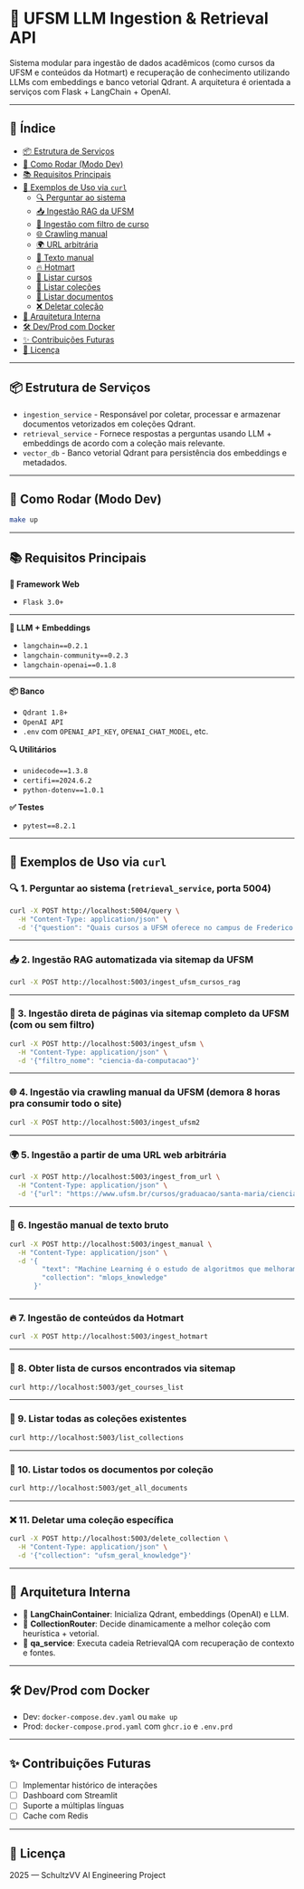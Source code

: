 # 🧠 UFSM LLM Ingestion & Retrieval API

Sistema modular para ingestão de dados acadêmicos (como cursos da UFSM e conteúdos da Hotmart) e recuperação de conhecimento utilizando LLMs com embeddings e banco vetorial Qdrant. A arquitetura é orientada a serviços com Flask + LangChain + OpenAI.

  ---

## 📑 Índice

- [📦 Estrutura de Serviços](#-estrutura-de-serviços)
- [🚀 Como Rodar (Modo Dev)](#-como-rodar-modo-dev)
- [📚 Requisitos Principais](#-requisitos-principais)
- [🧪 Exemplos de Uso via `curl`](#-exemplos-de-uso-via-curl)
  - [🔍 Perguntar ao sistema](#-1-perguntar-ao-sistema-retrieval_service-porta-5004)
  - [📥 Ingestão RAG da UFSM](#-2-ingestão-rag-automatizada-via-sitemap-da-ufsm)
  - [🔗 Ingestão com filtro de curso](#-3-ingestão-direta-de-páginas-via-sitemap-completo-da-ufsm-com-ou-sem-filtro)
  - [🌐 Crawling manual](#-4-ingestão-via-crawling-manual-da-ufsm-limitado-a-50-páginas)
  - [🌍 URL arbitrária](#-5-ingestão-a-partir-de-uma-url-web-arbitrária)
  - [🧾 Texto manual](#-6-ingestão-manual-de-texto-bruto)
  - [🔥 Hotmart](#-7-ingestão-de-conteúdos-da-hotmart)
  - [📄 Listar cursos](#-8-obter-lista-de-cursos-encontrados-via-sitemap)
  - [📂 Listar coleções](#-9-listar-todas-as-coleções-existentes)
  - [📜 Listar documentos](#-10-listar-todos-os-documentos-por-coleção)
  - [❌ Deletar coleção](#-11-deletar-uma-coleção-específica)
- [🧠 Arquitetura Interna](#-arquitetura-interna)
- [🛠️ Dev/Prod com Docker](#️-devprod-com-docker)
- [✨ Contribuições Futuras](#-contribuições-futuras)
- [📄 Licença](#-licença)

---

## 📦 Estrutura de Serviços

- `ingestion_service` - Responsável por coletar, processar e armazenar documentos vetorizados em coleções Qdrant.
- `retrieval_service` - Fornece respostas a perguntas usando LLM + embeddings de acordo com a coleção mais relevante.
- `vector_db` - Banco vetorial Qdrant para persistência dos embeddings e metadados.

---

## 🚀 Como Rodar (Modo Dev)

```bash
make up
```

---

## 📚 Requisitos Principais

**🚀 Framework Web**
- `Flask 3.0+` 
---
**🧠 LLM + Embeddings**
- `langchain==0.2.1`
- `langchain-community==0.2.3`
- `langchain-openai==0.1.8`
---
   **📦 Banco**
  - `Qdrant 1.8+`
  - `OpenAI API`
  - `.env` com `OPENAI_API_KEY`, `OPENAI_CHAT_MODEL`, etc.

**🔍 Utilitários**
- `unidecode==1.3.8`
- `certifi==2024.6.2`
- `python-dotenv==1.0.1`

**✅ Testes**
- `pytest==8.2.1`
---

## 🧪 Exemplos de Uso via `curl`

### 🔍 1. Perguntar ao sistema (`retrieval_service`, porta 5004)

```bash
curl -X POST http://localhost:5004/query \
  -H "Content-Type: application/json" \
  -d '{"question": "Quais cursos a UFSM oferece no campus de Frederico Westphalen?"}'
```

---

### 📥 2. Ingestão RAG automatizada via sitemap da UFSM

```bash
curl -X POST http://localhost:5003/ingest_ufsm_cursos_rag
```

---

### 🔗 3. Ingestão direta de páginas via sitemap completo da UFSM (com ou sem filtro)

```bash
curl -X POST http://localhost:5003/ingest_ufsm \
  -H "Content-Type: application/json" \
  -d '{"filtro_nome": "ciencia-da-computacao"}'
```

---

### 🌐 4. Ingestão via crawling manual da UFSM (demora 8 horas pra consumir todo o site)

```bash
curl -X POST http://localhost:5003/ingest_ufsm2
```

---

### 🌍 5. Ingestão a partir de uma URL web arbitrária

```bash
curl -X POST http://localhost:5003/ingest_from_url \
  -H "Content-Type: application/json" \
  -d '{"url": "https://www.ufsm.br/cursos/graduacao/santa-maria/ciencia-da-computacao/"}'
```

---

### 🧾 6. Ingestão manual de texto bruto

```bash
curl -X POST http://localhost:5003/ingest_manual \
  -H "Content-Type: application/json" \
  -d '{
        "text": "Machine Learning é o estudo de algoritmos que melhoram automaticamente com a experiência.",
        "collection": "mlops_knowledge"
      }'
```

---

### 🔥 7. Ingestão de conteúdos da Hotmart

```bash
curl -X POST http://localhost:5003/ingest_hotmart
```

---

### 📄 8. Obter lista de cursos encontrados via sitemap

```bash
curl http://localhost:5003/get_courses_list
```

---

### 📂 9. Listar todas as coleções existentes

```bash
curl http://localhost:5003/list_collections
```

---

### 📜 10. Listar todos os documentos por coleção

```bash
curl http://localhost:5003/get_all_documents
```

---

### ❌ 11. Deletar uma coleção específica

```bash
curl -X POST http://localhost:5003/delete_collection \
  -H "Content-Type: application/json" \
  -d '{"collection": "ufsm_geral_knowledge"}'
```

---

## 🧠 Arquitetura Interna

- 🔌 **LangChainContainer**: Inicializa Qdrant, embeddings (OpenAI) e LLM.
- 🧭 **CollectionRouter**: Decide dinamicamente a melhor coleção com heurística + vetorial.
- 🧾 **qa_service**: Executa cadeia RetrievalQA com recuperação de contexto e fontes.

---

## 🛠️ Dev/Prod com Docker

- Dev: `docker-compose.dev.yaml` ou `make up`
- Prod: `docker-compose.prod.yaml` com `ghcr.io` e `.env.prd`

---

## ✨ Contribuições Futuras

- [ ] Implementar histórico de interações
- [ ] Dashboard com Streamlit
- [ ] Suporte a múltiplas línguas
- [ ] Cache com Redis

---

## 📄 Licença

2025 — SchultzVV AI Engineering Project
